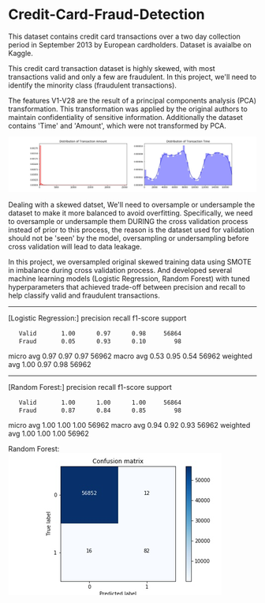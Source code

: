 # Credit-Card-Fraud-Detection

This dataset contains credit card transactions over a two day collection period in September 2013 by European cardholders. Dataset is avaialbe on Kaggle. 

This credit card transaction dataset is highly skewed, with most transactions valid and only a few are fraudulent. In this project, we'll need to identify the minority class (fraudulent transactions). 

The features V1-V28 are the result of a principal components analysis (PCA) transformation. This transformation was applied by the original authors to maintain confidentiality of sensitive information. Additionally the dataset contains 'Time' and 'Amount', which were not transformed by PCA. 

![image](https://github.com/MengSunS/Credit-Card-Fraud-Detection-/raw/master/Time&Amount.jpg)

Dealing with a skewed datset, We'll need to oversample or undersample the dataset to make it more balanced to avoid overfitting. Specifically, we need to oversample or undersample them DURING the cross validation process instead of prior to this process, the reason is the dataset used for validation should not be 'seen' by the model, oversampling or undersampling before cross validation will lead to data leakage. 

In this project, we oversampled original skewed training data using SMOTE in imbalance during cross validation process. And developed several machine learning models (Logistic Regression, Random Forest) with tuned hyperparameters that achieved trade-off between precision and recall to help classify valid and fraudulent transactions.

------------------------------------------------------------
[Logistic Regression:]
              precision    recall  f1-score   support

       Valid       1.00      0.97      0.98     56864
       Fraud       0.05      0.93      0.10        98

   micro avg       0.97      0.97      0.97     56962
   macro avg       0.53      0.95      0.54     56962
weighted avg       1.00      0.97      0.98     56962

------------------------------------------------------------
[Random Forest:]
              precision    recall  f1-score   support

       Valid       1.00      1.00      1.00     56864
       Fraud       0.87      0.84      0.85        98

   micro avg       1.00      1.00      1.00     56962
   macro avg       0.94      0.92      0.93     56962
weighted avg       1.00      1.00      1.00     56962


Random Forest:
![image](https://github.com/MengSunS/Credit-Card-Fraud-Detection-/raw/master/ConfusionMatrix_rf.jpg)

